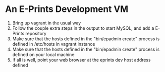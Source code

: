 
# An E-Prints Development VM

1. Bring up vagrant in the usual way
2. Follow the couple extra steps in the output to start MySQL, and add a E-Prints repository
3. Make sure that the hosts defined in the "bin/epadmin create" process is defined in /etc/hosts in vagrant instance
4. Make sure that the hosts defined in the "bin/epadmin create" process is defined on your local machine
5. If all is well, point your web browser at the eprints dev host address defined

